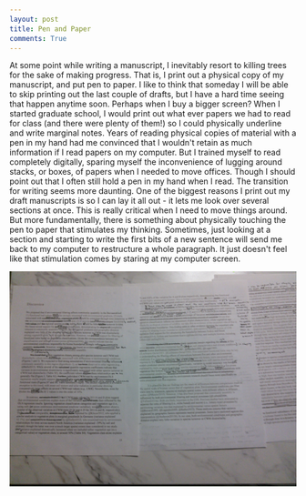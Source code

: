 ```yaml
---
layout: post
title: Pen and Paper
comments: True
---
```


At some point while writing a manuscript, I inevitably resort to killing trees for the sake of making progress. That is, I print out a physical copy of my manuscript, and put pen to paper. I like to think that someday I will be able to skip printing out the last couple of drafts, but I have a hard time seeing that happen anytime soon. Perhaps when I buy a bigger screen? When I started graduate school, I would print out what ever papers we had to read for class (and there were plenty of them!) so I could physically underline and write marginal notes. Years of reading physical copies of material with a pen in my hand had me convinced that I wouldn't retain as much information if I read papers on my computer. But I trained myself to read completely digitally, sparing myself the inconvenience of lugging around stacks, or boxes, of papers when I needed to move offices. Though I should point out that I often still hold a pen in my hand when I read. The transition for writing seems more daunting. One of the biggest reasons I print out my draft manuscripts is so I can lay it all out - it lets me look over several sections at once. This is really critical when I need to move things around. But more fundamentally, there is something about physically touching the pen to paper that stimulates my thinking. Sometimes, just looking at a section and starting to write the first bits of a new sentence will send me back to my computer to restructure a whole paragraph. It just doesn't feel like that stimulation comes by staring at my computer screen.

![draft](images/ms-draft.jpg)